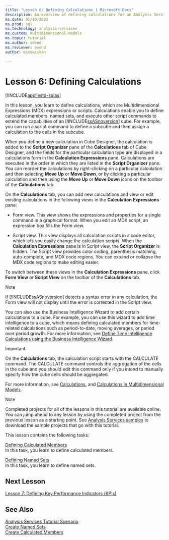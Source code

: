 ```yaml
---
title: "Lesson 6: Defining Calculations | Microsoft Docs"
description: An overview of defining calculations for an Analysis Services project.
ms.date: 01/19/2022
ms.prod: sql
ms.technology: analysis-services
ms.custom: multidimensional-models
ms.topic: tutorial
ms.author: owend
ms.reviewer: owend
author: minewiskan

---
```

# Lesson 6: Defining Calculations
[!INCLUDE[appliesto-sqlas](../includes/appliesto-sqlas.md)]

In this lesson, you learn to define calculations, which are Multidimensional Expressions (MDX) expressions or scripts. Calculations enable you to define calculated members, named sets, and execute other script commands to extend the capabilities of an [!INCLUDE[ssASnoversion](../includes/ssasnoversion-md.md)] cube. For example, you can run a script command to define a subcube and then assign a calculation to the cells in the subcube.  
  
When you define a new calculation in Cube Designer, the calculation is added to the **Script Organizer** pane of the **Calculations** tab of Cube Designer, and the fields for the particular calculation type are displayed in a calculations form in the **Calculation Expressions** pane. Calculations are executed in the order in which they are listed in the **Script Organizer** pane. You can reorder the calculations by right-clicking on a particular calculation and then selecting **Move Up** or **Move Down**, or by clicking a particular calculation and then using the **Move Up** or **Move Down** icons on the toolbar of the **Calculations** tab.  
  
On the **Calculations** tab, you can add new calculations and view or edit existing calculations in the following views in the **Calculation Expressions** pane:  
  
-   Form view. This view shows the expressions and properties for a single command in a graphical format. When you edit an MDX script, an expression box fills the Form view.  
  
-   Script view. This view displays all calculation scripts in a code editor, which lets you easily change the calculation scripts. When the **Calculation Expressions** pane is in Script view, the **Script Organizer** is hidden. The Script view provides color coding, parenthesis matching, auto-complete, and MDX code regions. You can expand or collapse the MDX code regions to make editing easier.  
  
To switch between these views in the **Calculation Expressions** pane, click **Form View** or **Script View** on the toolbar of the **Calculations** tab.  
  
> [!NOTE]  
> If [!INCLUDE[ssASnoversion](../includes/ssasnoversion-md.md)] detects a syntax error in any calculation, the Form view will not display until the error is corrected in the Script view.  
  
You can also use the Business Intelligence Wizard to add certain calculations to a cube. For example, you can use this wizard to add time intelligence to a cube, which means defining calculated members for time-related calculations such as period-to-date, moving averages, or period over period growth. For more information, see [Define Time Intelligence Calculations using the Business Intelligence Wizard](../multidimensional-models/define-time-intelligence-calculations-using-the-business-intelligence-wizard.md).  
  
> [!IMPORTANT]  
> On the **Calculations** tab, the calculation script starts with the CALCULATE command. The CALCULATE command controls the aggregation of the cells in the cube and you should edit this command only if you intend to manually specify how the cube cells should be aggregated.  
  
For more information, see [Calculations](../multidimensional-models-olap-logical-cube-objects/calculations.md), and [Calculations in Multidimensional Models](../multidimensional-models/calculations-in-multidimensional-models.md).  
  
> [!NOTE]  
> Completed projects for all of the lessons in this tutorial are available online. You can jump ahead to any lesson by using the completed project from the previous lesson as a starting point. See [Analysis Services samples](../analysis-services-samples.md) to download the sample projects that go with this tutorial.  
  
This lesson contains the following tasks:  
  
[Defining Calculated Members](lesson-6-1-defining-calculated-members.md)  
In this task, you learn to define calculated members.  
  
[Defining Named Sets](lesson-6-2-defining-named-sets.md)  
In this task, you learn to define named sets.  
  
## Next Lesson  
[Lesson 7: Defining Key Performance Indicators &#40;KPIs&#41;](lesson-7-defining-key-performance-indicators-kpis.md)  
  
## See Also  
[Analysis Services Tutorial Scenario](analysis-services-tutorial-scenario.md)  
[Create Named Sets](../multidimensional-models/create-named-sets.md)  
[Create Calculated Members](../multidimensional-models/create-calculated-members.md)  
  
  
  
